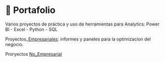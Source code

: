 # 💼 Portafolio   
Varios proyectos de práctica y uso de herramientas para Analytics:  Power BI - Excel - Python - SQL

Proyectos_[Empresariales](https://github.com/EvelynOr/4.Portafolio/tree/main/Empresarial): informes y paneles para la optimizacion del negocio.





Proryectos [No_Empresarial](https://github.com/EvelynOr/4.Portafolio/tree/main/No_Empresarial)
